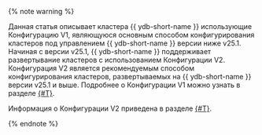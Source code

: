 {% note warning %}

Данная статья описывает кластера {{ ydb-short-name }} использующие Конфигурацию V1, являющуюся основным способом конфигурирования кластеров под управлением {{ ydb-short-name }} версии ниже v25.1. Начиная с версии v25.1, {{ ydb-short-name }} поддерживает развертывание кластеров с использованием Конфигурации V2. Конфигурация V2 является рекомендуемым способом конфигурирования кластеров, развертываемых на {{ ydb-short-name }} версии v25.1 и выше. Подробнее о Конфигурации V1 можно узнать в разделе [{#T}](../index.md).

Информация о Конфигурации V2 приведена в разделе [{#T}](../../configuration-v2/index.md).

{% endnote %}
